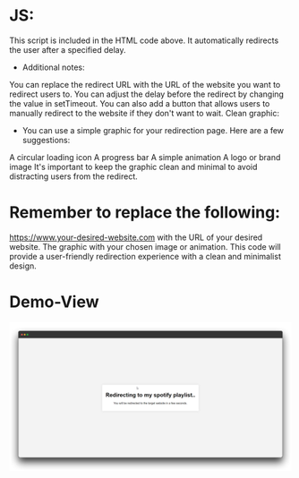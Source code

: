 # JS:

This script is included in the HTML code above. It automatically redirects the user after a specified delay.

- Additional notes:

You can replace the redirect URL with the URL of the website you want to redirect users to.
You can adjust the delay before the redirect by changing the value in setTimeout.
You can also add a button that allows users to manually redirect to the website if they don't want to wait.
Clean graphic:

- You can use a simple graphic for your redirection page. Here are a few suggestions:

A circular loading icon
A progress bar
A simple animation
A logo or brand image
It's important to keep the graphic clean and minimal to avoid distracting users from the redirect.

# Remember to replace the following:

<https://www.your-desired-website.com> with the URL of your desired website.
The graphic with your chosen image or animation.
This code will provide a user-friendly redirection experience with a clean and minimalist design.

# Demo-View

![image](https://github.com/vornex-gh/a-neat-redirection-page/blob/main/demoview.png?raw=true)

